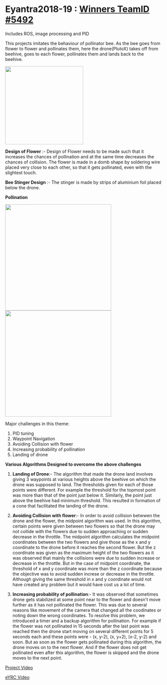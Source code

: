 # Eyantra2018-19 : [Winners TeamID #5492](http://www.e-yantra.org/eyrc)
Includes ROS, image processing and PID

This projects imitates the behaviour of pollinator bee. As the bee goes from flower to flower and pollinates them, here the drone(PlutoX) takes off from beehive, goes to each flower, pollinates them and lands back to the  beehive.


<img src="https://github.com/sona-19/Eyantra2018-19/blob/master/2.jpeg" width="250">

<b>Design of Flower</b>  :- Design of Flower needs to be made such that it increases the chances of pollination and at the same time decreases the chances of collision. The flower is made in a domb shape by soldering wire placed very close to each other, so that it gets pollinated, even with the slightest touch.

<b>Bee Stinger Design</b>  :- The stinger is made by strips of aluminium foil placed below the drone. 

<b>Pollination</b>

<img src="https://github.com/sona-19/Eyantra2018-19/blob/master/pollination.jpeg" width="340">
<img src= "https://github.com/sona-19/Eyantra2018-19-Winners-TeamID-5492/blob/master/images_eyrc2018/HGJ_0541.JPG"  width="340">

Major challenges in this theme:

1. PID tuning
2. Waypoint Navigation
3. Avoiding Collision with flower
4. Increasing probability of pollination
5. Landing of drone


<b>Various Algorithms Designed to overcome the above challenges</b>

1. <b>Landing of Drone</b>:- The algorithm that made the drone land involves giving 3 waypoints at various heights above the beehive on which the drone was supposed to land. The thresholds given for each of those points were different. For example the threshold for the topmost point was more than that of the point just below it. Similarly, the point just above the beehive had minimum threshold. This resulted in formation of a cone that facilitated the landing of the drone. 


2. <b>Avoiding Collision with flower</b>:- In order to avoid collision betwwen the drone and the flower, the midpoint algorithm was used. In this algorithm, certain points were given between two flowers so that the drone may not collide with the flowers due to sudden approaching or sudden decrease in the throttle. The midpoint algorithm calculates the midpoint coordinates between the two flowers and give those as the x and y coordinate to the drone before it reaches the second flower. But the z coordinate was given as the maximum height of the two flowers as it was observed that mainly the collisions were due to sudden increase or decrease in the throttle. But in the case of midpoint coordinate, the threshold of x and y coordinate was more than the z coordinate because the objective was to avoid sudden increse or decrease in the throttle. Although giving the same threshold in x and y coordinate would not have created any problem but it would have cost us a lot of time.

3. <b>Increasing probability of pollination</b>:- It was observed that sometimes drone gets stabilized at some point near to the flower and doesn't move further as it has not pollinated the flower. This was due to several reasons like movement of the camera that changed all the coodinates or noting down the wrong coordinates. To resolve this problem, we introduced a timer and a backup algorithm for pollination. For example if the flower was not pollinated in 15 seconds after the last point was reached then the drone start moving on several different points for 5 seconds each and these points were - (x, y-2), (x, y+2), (x-2, y-2) and soon. But as soon as the flower gets pollinated during this algorithm, the drone moves on to the next flower. And if the flower does not get pollinated even after this algorithm, the flower is skipped and the drone  moves to the next point.





[Project Video](https://youtu.be/_y-xsZQv6v4)

[eYRC Video](https://www.youtube.com/watch?v=d3jKvnjwe4E&feature=youtu.be)
